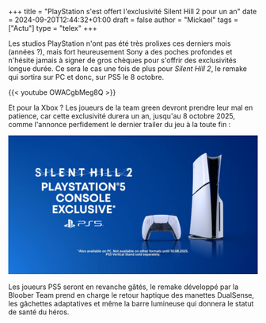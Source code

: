+++
title = "PlayStation s'est offert l'exclusivité Silent Hill 2 pour un an"
date = 2024-09-20T12:44:32+01:00
draft = false
author = "Mickael"
tags = ["Actu"]
type = "telex"
+++

Les studios PlayStation n'ont pas été très prolixes ces derniers mois (années ?), mais fort heureusement Sony a des poches profondes et n'hésite jamais à signer de gros chèques pour s'offrir des exclusivités longue durée. Ce sera le cas une fois de plus pour *Silent Hill 2*, le remake qui sortira sur PC et donc, sur PS5 le 8 octobre.

{{< youtube OWACgbMeg8Q >}} 

Et pour la Xbox ? Les joueurs de la team green devront prendre leur mal en patience, car cette exclusivité durera un an, jusqu'au 8 octobre 2025, comme l'annonce perfidement le dernier trailer du jeu à la toute fin :

![PS5](ps5-silent-hill-2.jpg "")

Les joueurs PS5 seront en revanche gâtés, le remake développé par la Bloober Team prend en charge le retour haptique des manettes DualSense, les gâchettes adaptatives et même la barre lumineuse qui donnera le statut de santé du héros.